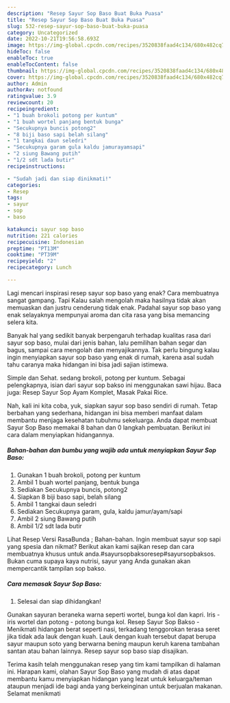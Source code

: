 ```yaml
---
description: "Resep Sayur Sop Baso Buat Buka Puasa"
title: "Resep Sayur Sop Baso Buat Buka Puasa"
slug: 532-resep-sayur-sop-baso-buat-buka-puasa
category: Uncategorized
date: 2022-10-21T19:56:58.693Z
image: https://img-global.cpcdn.com/recipes/3520838faad4c134/680x482cq70/sayur-sop-baso-foto-resep-utama.jpg
hideToc: false
enableToc: true
enableTocContent: false
thumbnail: https://img-global.cpcdn.com/recipes/3520838faad4c134/680x482cq70/sayur-sop-baso-foto-resep-utama.jpg
cover: https://img-global.cpcdn.com/recipes/3520838faad4c134/680x482cq70/sayur-sop-baso-foto-resep-utama.jpg
author: Admin
authorAv: notfound
ratingvalue: 3.9
reviewcount: 20
recipeingredient:
- "1 buah brokoli potong per kuntum"
- "1 buah wortel panjang bentuk bunga"
- "Secukupnya buncis potong2"
- "8 biji baso sapi belah silang"
- "1 tangkai daun seledri"
- "Secukupnya garam gula kaldu jamurayamsapi"
- "2 siung Bawang putih"
- "1/2 sdt lada butir"
recipeinstructions:

- "Sudah jadi dan siap dinikmati!"
categories:
- Resep
tags:
- sayur
- sop
- baso

katakunci: sayur sop baso 
nutrition: 221 calories
recipecuisine: Indonesian
preptime: "PT13M"
cooktime: "PT39M"
recipeyield: "2"
recipecategory: Lunch

---
```



Lagi mencari inspirasi resep sayur sop baso yang enak? Cara membuatnya sangat gampang. Tapi Kalau salah mengolah maka hasilnya tidak akan memuaskan dan justru cenderung tidak enak. Padahal sayur sop baso yang enak selayaknya mempunyai aroma dan cita rasa yang bisa memancing selera kita.


Banyak hal yang sedikit banyak berpengaruh terhadap kualitas rasa dari sayur sop baso, mulai dari jenis bahan, lalu pemilihan bahan segar dan bagus, sampai cara mengolah dan menyajikannya. Tak perlu bingung kalau ingin menyiapkan sayur sop baso yang enak di rumah, karena asal sudah tahu caranya maka hidangan ini bisa jadi sajian istimewa.

Simple dan Sehat. sedang brokoli, potong per kuntum. Sebagai pelengkapnya, isian dari sayur sop bakso ini menggunakan sawi hijau. Baca juga: Resep Sayur Sop Ayam Komplet, Masak Pakai Rice.


Nah, kali ini kita coba, yuk, siapkan sayur sop baso sendiri di rumah. Tetap berbahan yang sederhana, hidangan ini bisa memberi manfaat dalam membantu menjaga kesehatan tubuhmu sekeluarga. Anda dapat membuat Sayur Sop Baso memakai 8 bahan dan 0 langkah pembuatan. Berikut ini cara dalam menyiapkan hidangannya.

<!--inarticleads1-->

##### Bahan-bahan dan bumbu yang wajib ada untuk menyiapkan Sayur Sop Baso:

1. Gunakan 1 buah brokoli, potong per kuntum
1. Ambil 1 buah wortel panjang, bentuk bunga
1. Sediakan Secukupnya buncis, potong2
1. Siapkan 8 biji baso sapi, belah silang
1. Ambil 1 tangkai daun seledri
1. Sediakan Secukupnya garam, gula, kaldu jamur/ayam/sapi
1. Ambil 2 siung Bawang putih
1. Ambil 1/2 sdt lada butir


Lihat Resep Versi RasaBunda ; Bahan-bahan. Ingin membuat sayur sop sapi yang spesia dan nikmat? Berikut akan kami sajikan resep dan cara membuatnya khusus untuk anda.#sayursopbaksoresep#sayursopbaksos. Bukan cuma supaya kaya nutrisi, sayur yang Anda gunakan akan mempercantik tampilan sop bakso. 

<!--inarticleads2-->

##### Cara memasak Sayur Sop Baso:


1. Selesai dan siap dihidangkan!

Gunakan sayuran beraneka warna seperti wortel, bunga kol dan kapri. Iris - iris wortel dan potong - potong bunga kol. Resep Sayur Sop Bakso - Menikmati hidangan berat seperti nasi, terkadang tenggorokan terasa seret jika tidak ada lauk dengan kuah. Lauk dengan kuah tersebut dapat berupa sayur maupun soto yang berwarna bening maupun keruh karena tambahan santan atau bahan lainnya. Resep sayur sop baso siap disajikan. 

Terima kasih telah menggunakan resep yang tim kami tampilkan di halaman ini. Harapan kami, olahan Sayur Sop Baso yang mudah di atas dapat membantu kamu menyiapkan hidangan yang lezat untuk keluarga/teman ataupun menjadi ide bagi anda yang berkeinginan untuk berjualan makanan. Selamat menikmati
